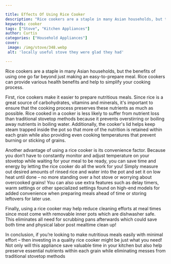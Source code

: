 ```yaml
---

title: Effects Of Using Rice Cooker
description: "Rice cookers are a staple in many Asian households, but the benefits of using one go far beyond just making an easy-to-prepare mea...continue on"
keywords: cooker
tags: ["Stove", "Kitchen Appliances"]
author: Curtis
categories: ["Household Appliances"]
cover: 
 image: /img/stove/348.webp
 alt: 'locally useful stove they were glad they had'

---
```


Rice cookers are a staple in many Asian households, but the benefits of using one go far beyond just making an easy-to-prepare meal. Rice cookers can provide various health benefits and help to simplify your cooking process.

First, rice cookers make it easier to prepare nutritious meals. Since rice is a great source of carbohydrates, vitamins and minerals, it's important to ensure that the cooking process preserves these nutrients as much as possible. Rice cooked in a cooker is less likely to suffer from nutrient loss than traditional stovetop methods because it prevents overstirring or boiling away nutrients in boiling water. Additionally, the cooker's lid helps keep steam trapped inside the pot so that more of the nutrition is retained within each grain while also providing even cooking temperatures that prevent burning or sticking of grains.

Another advantage of using a rice cooker is its convenience factor. Because you don’t have to constantly monitor and adjust temperature on your stovetop while waiting for your meal to be ready, you can save time and energy by letting the rice cooker do all the work for you! Simply measure out desired amounts of rinsed rice and water into the pot and set it on low heat until done – no more standing over a hot stove or worrying about overcooked grains! You can also use extra features such as delay timers, warm settings or other specialized settings found on high-end models for added convenience when preparing meals ahead of time or storing leftovers for later use. 

Finally, using a rice cooker may help reduce cleaning efforts at meal times since most come with removable inner pots which are dishwasher safe. This eliminates all need for scrubbing pans afterwards which could save both time and physical labor post mealtime clean up! 

In conclusion, if you’re looking to make nutritious meals easily with minimal effort – then investing in a quality rice cooker might be just what you need! Not only will this appliance save valuable time in your kitchen but also help preserve essential nutrients within each grain while eliminating messes from traditional stovetop methods
